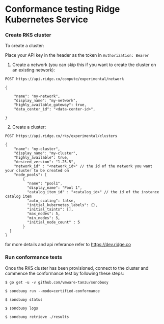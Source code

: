 # Conformance testing Ridge Kubernetes Service

### Create RKS cluster

To create a cluster:

Place your API key in the header as the token  in `Authorization: Bearer` <Token>


1. Create a network (you can skip this if you want to create the cluster on an existing network):
```
POST https://api.ridge.co/compute/experimental/network
```

```
{

    "name": "my-network",
    "display_name": "my-network",
    "highly_available_gateway": true,
    "data_center_id": "<data-center-id>",

}
```

2. Create a cluster:
```
POST https://api.ridge.co/rks/experimental/clusters
```

```
{
    "name": "my-cluster",
    "display_name": "my-cluster",
    "highly_available": true,
    "desired_version": "1.25.5",
    "network_id" : "<network_id>" // the id of the network you want your cluster to be created on
    "node_pools": [
	    {
	      "name": "pool1",
	      "display_name": "Pool 1",
	      "catalog_item_id" : "<catalog_id>" // the id of the instance catalog item
	      "auto_scaling": false,
	      "initial_kubernetes_labels": {},
	      "initial_taints": [],
	      "max_nodes": 5,
	      "min_nodes": 5,
	      "initial_node_count" : 5
	    }
  ]
}
```

for more details and api referance refer to https://dev.ridge.co

### Run conformance tests

Once the RKS cluster has been provisioned, connect to the cluster and commence the conformance test by following these steps:

```
$ go get -u -v github.com/vmware-tanzu/sonobuoy

$ sonobuoy run --mode=certified-conformance

$ sonobuoy status

$ sonobuoy logs

$ sonobuoy retrieve ./results
```

